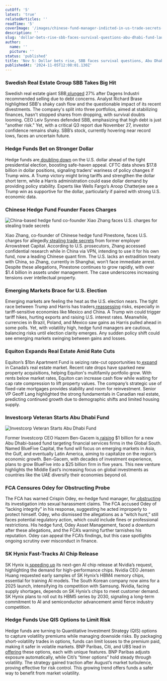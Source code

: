 ```yaml
---
cutOff: '5'
latest: 'true'
relatedArticles: ''
readTime: '5'
coverImage: '/images/chinese-fund-manager-indicted-in-us-trade-secrets-case-c0Mz.webp'
description: ''
slug: 'dollar-bets-rise-sbb-faces-survival-questions-abu-dhabi-fund-launch'
author:
  name: ''
  picture: ''
status: 'published'
title: 'Nov 5: Dollar bets rise, SBB faces survival questions, Abu Dhabi fund launch'
publishedAt: '2024-11-05T12:08:01.130Z'
---
```


### Swedish Real Estate Group SBB Takes Big Hit

Swedish real estate giant SBB[ plunged](https://www.bnnbloomberg.ca/business/company-news/2024/11/04/landlord-sbb-falls-most-since-may-2023-on-local-papers-sell-tip/) 27% after Dagens Industri recommended selling due to debt concerns. Analyst Richard Brase highlighted SBB's shaky cash flow and the questionable impact of its recent divestments. The company's split into three portfolios, aimed at stabilizing finances, hasn't stopped shares from dropping, with survival doubts looming. CEO Leiv Synnes defended SBB, emphasizing that high debt is just "another risk." Yet, with a critical Q3 report due November 27, investor confidence remains shaky. SBB’s stock, currently hovering near record lows, faces an uncertain future.

### Hedge Funds Bet on Stronger Dollar

Hedge funds are[ doubling down](https://www.hedgeweek.com/hedge-funds-boost-bullish-dollar-bets-ahead-of-us-election/) on the U.S. dollar ahead of the tight presidential election, boosting safe-haven appeal. CFTC data shows $17.8 billion in dollar positions, signaling traders’ wariness of policy changes if Trump wins. A Trump victory might bring tariffs and strengthen the dollar short term, while a Harris administration could ease dollar demand by providing policy stability. Experts like Wells Fargo’s Aroop Chatterjee see a Trump win as supportive for the dollar, particularly if paired with strong U.S. economic data.

### Chinese Hedge Fund Founder Faces Charges

![China-based hedge fund co-founder Xiao Zhang faces U.S. charges for stealing trade secrets](/images/chinese-fund-manager-indicted-in-us-trade-secrets-case-kzOD.webp)

Xiao Zhang, co-founder of Chinese hedge fund Pinestone, faces U.S. charges for allegedly[ stealing trade secrets](https://www.hedgeweek.com/chinese-hedge-fund-co-founder-indicted-in-us-trade-secrets-case/) from former employer Arrowstreet Capital. According to U.S. prosecutors, Zhang accessed confidential research while in China via VPN, intending to use it for his own fund, now a leading Chinese quant firm. The U.S. lacks an extradition treaty with China, so Zhang, currently in Shanghai, won’t face immediate arrest. Despite these allegations, Pinestone continues to grow rapidly, with over $1.4 billion in assets under management. The case underscores increasing tensions over intellectual property.

### Emerging Markets Brace for U.S. Election

Emerging markets are feeling the heat as the U.S. election nears. The tight race between Trump and Harris has traders[ reassessing](https://www.bnnbloomberg.ca/investing/2024/11/03/election-anxiety-grips-emerging-markets-as-investors-slash-risk/) risks, especially in tariff-sensitive economies like Mexico and China. A Trump win could trigger tariff hikes, hurting exports and raising U.S. interest rates. Meanwhile, currencies in Brazil, Poland, and Mexico saw gains as Harris pulled ahead in some polls. Yet, with volatility high, hedge fund managers are cautious, balancing risks until election clarity emerges. Any sudden policy shift could see emerging markets swinging between gains and losses.

### Equiton Expands Real Estate Amid Rate Cuts

Equiton’s $1bn Apartment Fund is seizing rate-cut opportunities to[ expand](https://www.wealthprofessional.ca/investments/alternative-investments/equiton-targets-new-acquisitions-as-1bn-fund-expands-with-rate-cuts/387455#:~:text=Lang%20confirmed%20Equiton's%20active%20presence,units%20as%20of%20September%2030.) in Canada’s real estate market. Recent rate drops have sparked new property acquisitions, helping Equiton's multifamily portfolio grow. With rents below market rates, Equiton can increase cash flow while waiting for cap rate compression to lift property values. The company’s strategic use of fixed-rate mortgages provides stability and room for reinvestment. Senior VP Geoff Lang highlighted the strong fundamentals in Canadian real estate, predicting continued growth due to demographic shifts and limited housing supply.

### Investcorp Veteran Starts Abu Dhabi Fund

![Investcorp Veteran Starts Abu Dhabi Fund](/images/investcorp-veteran-plans-1-billion-abu-dhabi-fund-A2NT.webp)

Former Investcorp CEO Hazem Ben-Gacem is[ raising](https://www.bnnbloomberg.ca/business/international/2024/11/04/former-investcorp-boss-plans-1-billion-fund-for-finance-deals/) $1 billion for a new Abu Dhabi-based fund targeting financial services firms in the Global South. Named BlueFive Capital, the fund will focus on emerging markets in Asia, the Gulf, and eventually Latin America, aiming to capitalize on the region’s economic growth. Ben-Gacem, with decades of investment experience, plans to grow BlueFive into a $25 billion firm in five years. This new venture highlights the Middle East’s increasing focus on global investments as countries like the UAE diversify their economies beyond oil.

### FCA Censures Odey for Obstructing Probe

The FCA has warned Crispin Odey, ex-hedge fund manager, for[ obstructing](https://www.hedgeweek.com/odey-deliberately-obstructed-disciplinary-investigation-says-fca/) its investigation into sexual harassment claims. The FCA accused Odey of “lacking integrity” in his response, suggesting he acted improperly to protect himself. Odey, who dismissed the allegations as a “witch hunt,” still faces potential regulatory action, which could include fines or professional restrictions. His hedge fund, Odey Asset Management, faced a downturn after these allegations, and the FCA’s warning further tarnishes his reputation. Odey can appeal the FCA’s findings, but this case spotlights ongoing scrutiny over misconduct in finance.

### SK Hynix Fast-Tracks AI Chip Release

SK Hynix is[ speeding up](https://www.bnnbloomberg.ca/business/technology/2024/11/04/sk-hynix-speeds-up-release-of-new-ai-chips-at-nvidias-urging/) its next-gen AI chip release at Nvidia’s request, highlighting the demand for high-performance chips. Nvidia CEO Jensen Huang requested early samples of SK Hynix’s HBM4 memory chips, essential for training AI models. The South Korean company now aims for a 2025 launch, intensifying its competition with Samsung. Nvidia, facing supply shortages, depends on SK Hynix’s chips to meet customer demand. SK Hynix plans to roll out its HBM5 series by 2030, signaling a long-term commitment to AI and semiconductor advancement amid fierce industry competition.

### Hedge Funds Use QIS Options to Limit Risk

Hedge funds are turning to Quantitative Investment Strategy (QIS) options to capture volatility premiums while managing downside risks. By packaging short-volatility trades in options, funds can limit losses to the premium paid, making it safer in volatile markets. BNP Paribas, Citi, and UBS lead in [offering](https://www.hedgeweek.com/hedge-funds-turn-to-short-volatility-qis-options-to-limit-risk-exposure/) these options, each with unique features. BNP Paribas adjusts exposure automatically, while Citi’s “timer options” hold steady through volatility. The strategy gained traction after August’s market turbulence, proving effective for risk control. This growing trend offers funds a safer way to benefit from market volatility.